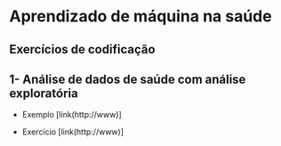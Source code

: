# Aprendizado de máquina na saúde

## Exercícios de codificação

## 1- Análise de dados de saúde com análise exploratória 

- Exemplo [link(http://www)]

- Exercício [link(http://www)]
